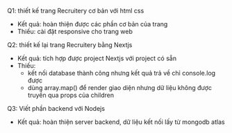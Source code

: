 Q1: thiết kế trang Recruitery cơ bản với html css

- Kết quả: hoàn thiện được các phần cơ bản của trang
- Thiếu: cài đặt responsive cho trang web

Q2: thiết kế lại trang Recruitery bằng Nextjs

- Kết quả: tích hợp được project Nextjs với project có sẵn
- Thiếu:
  - kết nối database thành công nhưng kết quả trả về chỉ console.log được
  - dùng array.map() để render giao diện nhưng dữ liệu không được truyền qua props của children

Q3: Viết phần backend với Nodejs

- Kết quả: hoàn thiện server backend, dữ liệu kết nối lấy từ mongodb atlas
